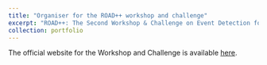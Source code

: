 ```yaml
---
title: "Organiser for the ROAD++ workshop and challenge"
excerpt: "ROAD++: The Second Workshop & Challenge on Event Detection for Situation Awareness in Autonomous Driving, hosted by ICCV 2023."
collection: portfolio
---
```


The official website for the Workshop and Challenge is available [here](https://sites.google.com/view/road-plus-plus/home).